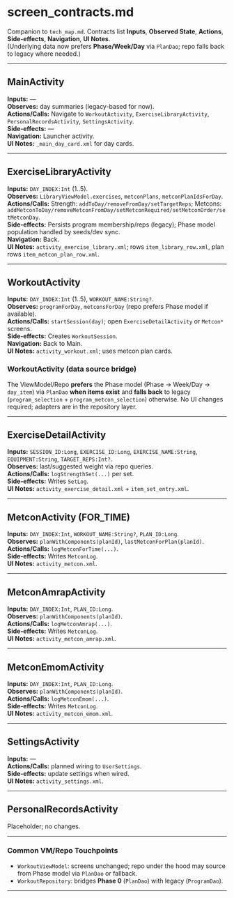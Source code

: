 # screen_contracts.md

Companion to `tech_map.md`. Contracts list **Inputs**, **Observed State**, **Actions**, **Side‑effects**, **Navigation**, **UI Notes**.  
(Underlying data now prefers **Phase/Week/Day** via `PlanDao`; repo falls back to legacy where needed.)

---

## MainActivity
**Inputs:** —  
**Observes:** day summaries (legacy-based for now).  
**Actions/Calls:** Navigate to `WorkoutActivity`, `ExerciseLibraryActivity`, `PersonalRecordsActivity`, `SettingsActivity`.  
**Side‑effects:** —  
**Navigation:** Launcher activity.  
**UI Notes:** `_main_day_card.xml` for day cards.

---

## ExerciseLibraryActivity
**Inputs:** `DAY_INDEX:Int` (1..5).  
**Observes:** `LibraryViewModel.exercises`, `metconPlans`, `metconPlanIdsForDay`.  
**Actions/Calls:** Strength: `addToDay/removeFromDay/setTargetReps`; Metcons: `addMetconToDay/removeMetconFromDay/setMetconRequired/setMetconOrder/setMetconDay`.  
**Side‑effects:** Persists program membership/reps (legacy); Phase model population handled by seeds/dev sync.  
**Navigation:** Back.  
**UI Notes:** `activity_exercise_library.xml`; rows `item_library_row.xml`, plan rows `item_metcon_plan_row.xml`.

---

## WorkoutActivity
**Inputs:** `DAY_INDEX:Int` (1..5), `WORKOUT_NAME:String?`.  
**Observes:** `programForDay`, `metconsForDay` (repo prefers Phase model if available).  
**Actions/Calls:** `startSession(day)`; open `ExerciseDetailActivity` or `Metcon*` screens.  
**Side‑effects:** Creates `WorkoutSession`.  
**Navigation:** Back to Main.  
**UI Notes:** `activity_workout.xml`; uses metcon plan cards.


### WorkoutActivity (data source bridge)
The ViewModel/Repo **prefers** the Phase model (Phase → Week/Day → `day_item`) via `PlanDao` **when items exist** and **falls back** to legacy (`program_selection` + `program_metcon_selection`) otherwise. No UI changes required; adapters are in the repository layer.

---

## ExerciseDetailActivity
**Inputs:** `SESSION_ID:Long`, `EXERCISE_ID:Long`, `EXERCISE_NAME:String`, `EQUIPMENT:String`, `TARGET_REPS:Int?`.  
**Observes:** last/suggested weight via repo queries.  
**Actions/Calls:** `logStrengthSet(...)` per set.  
**Side‑effects:** Writes `SetLog`.  
**UI Notes:** `activity_exercise_detail.xml` + `item_set_entry.xml`.

---

## MetconActivity (FOR_TIME)
**Inputs:** `DAY_INDEX:Int`, `WORKOUT_NAME:String?`, `PLAN_ID:Long`.  
**Observes:** `planWithComponents(planId)`, `lastMetconForPlan(planId)`.  
**Actions/Calls:** `logMetconForTime(...)`.  
**Side‑effects:** Writes `MetconLog`.  
**UI Notes:** `activity_metcon.xml`.

---

## MetconAmrapActivity
**Inputs:** `DAY_INDEX:Int`, `PLAN_ID:Long`.  
**Observes:** `planWithComponents(planId)`.  
**Actions/Calls:** `logMetconAmrap(...)`.  
**Side‑effects:** Writes `MetconLog`.  
**UI Notes:** `activity_metcon_amrap.xml`.

---

## MetconEmomActivity
**Inputs:** `DAY_INDEX:Int`, `PLAN_ID:Long`.  
**Observes:** `planWithComponents(planId)`.  
**Actions/Calls:** `logMetconEmom(...)`.  
**Side‑effects:** Writes `MetconLog`.  
**UI Notes:** `activity_metcon_emom.xml`.

---

## SettingsActivity
**Inputs:** —  
**Actions/Calls:** planned wiring to `UserSettings`.  
**Side‑effects:** update settings when wired.  
**UI Notes:** `activity_settings.xml`.

---

## PersonalRecordsActivity
Placeholder; no changes.

---

### Common VM/Repo Touchpoints
- `WorkoutViewModel`: screens unchanged; repo under the hood may source from Phase model via `PlanDao` or fallback.
- `WorkoutRepository`: bridges **Phase 0** (`PlanDao`) with legacy (`ProgramDao`).

---

